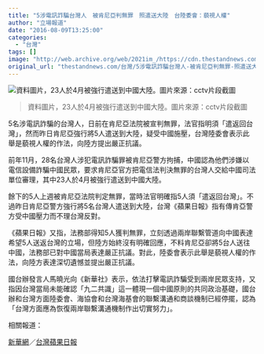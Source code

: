 ```yaml
---
title: "5涉電訊詐騙台灣人　被肯尼亞判無罪　照遣送大陸　台陸委會：藐視人權"
author: "立場報道"
date: "2016-08-09T13:25:00"
categories:
  - "台灣"
tags: []
image: "http://web.archive.org/web/2021im_/https://cdn.thestandnews.com/media/photos/cache/Screen20Shot202016-08-0920at201.52.1620PM20120copy_V1CmB_1200x0.png"
original_url: "thestandnews.com/台灣/5涉電訊詐騙台灣人-被肯尼亞判無罪-照遣送大陸-台陸委會-藐視人權"
---
```

![資料圖片，23人於4月被強行遣送到中國大陸。圖片來源：cctv片段截圖](http://web.archive.org/web/2021im_/https://cdn.thestandnews.com/media/photos/cache/Screen20Shot202016-08-0920at201.52.1620PM20120copy_V1CmB_1200x0.png)

> 資料圖片，23人於4月被強行遣送到中國大陸。圖片來源：cctv片段截圖

5名涉電訊詐騙的台灣人，日前在肯尼亞法院被宣判無罪，法官指明須「遣返回台灣」，然而昨日肯尼亞強行將5人遣送到大陸，疑受中國施壓，台灣陸委會表示此舉是藐視人權的作法，向陸方提出嚴正抗議。

前年11月，28名台灣人涉犯電訊詐騙罪被肯尼亞警方拘捕，中國認為他們涉嫌以電信設備詐騙中國民眾，要求肯尼亞官方把電信法判決無罪的台灣人交給中國司法單位審理，其中23人於4月被強行遣送到中國大陸。

餘下的5人上週被肯尼亞法院判定無罪，當時法官明確指5人須「遣返回台灣」。不過昨日肯尼亞警方強行將5名台灣人遣送到大陸，台灣《蘋果日報》指有傳肯亞警方受中國壓力而不理台灣反對。

《蘋果日報》又指，法務部得知5人獲判無罪，立刻透過兩岸聯繫管道向中國表達希望5人送返台灣的立場，但陸方始終沒有明確回應，不料肯尼亞卻將5台人送往中國，法務部已對中國當局表達嚴正抗議。對此，陸委會表示此舉是藐視人權的作法，向陸方表達深切遺憾並提出嚴正抗議。

國台辦發言人馬曉光向《新華社》表示，依法打擊電訊詐騙受到兩岸民眾支持，又指因台灣當局未能確認「九二共識」這一體現一個中國原則的共同政治基礎，國台辦和台灣方面陸委會、海協會和台灣海基會的聯繫溝通和商談機制已經停擺，認為「台灣方面應為恢復兩岸聯繫溝通機制作出切實努力」。

相關報道：

[新華網](http://web.archive.org/web/20210628224848/http://news.xinhuanet.com/tw/2016-08/08/c_1119356929.htm)／[台灣蘋果日報](http://web.archive.org/web/20210628224848/http://www.appledaily.com.tw/realtimenews/article/new/20160808/924332/)